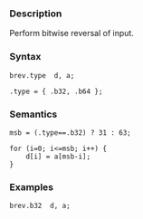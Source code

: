 ### Description

Perform bitwise reversal of input.

### Syntax

```
brev.type  d, a;

.type = { .b32, .b64 };
```

### Semantics

```
msb = (.type==.b32) ? 31 : 63;

for (i=0; i<=msb; i++) {
    d[i] = a[msb-i];
}
```

### Examples

```
brev.b32  d, a;
```

